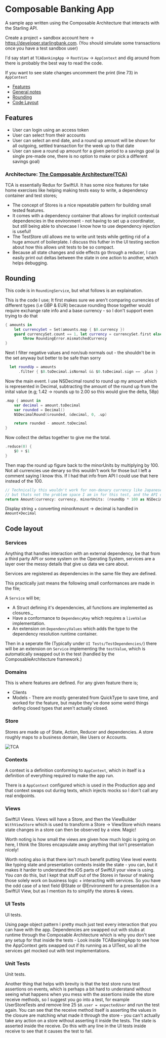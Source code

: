 # Composable Banking App

A sample app written using the Composable Architecture that interacts with the Starling API.

Create a project + sandbox account here -> https://developer.starlingbank.com. (You should simulate some transactions once you have a test sandbox user)

I'd say start at `TCABankingApp` -> `RootView` -> `AppContext` and dig around from there is probably the best way to read the code.

If you want to see state changes uncomment the print (line 73) in `AppContext`

* [Features](#features)
* [General notes](#general-notes)
* [Rounding](#rounding)
* [Code Layout](#code-layout)

## Features
- User can login using an access token
- User can select from their accounts
- User can select an end date, and a round up amount will be shown for all outgoing, settled transaction for the week up to that date
- User can save a round up amount for a given period to a savings goal 
    (a single pre-made one, there is no option to make or pick a different savings goal)

### Architecture: [The Composable Architecture(TCA)](https://github.com/pointfreeco/swift-composable-architecture)

TCA is essentially Redux for SwiftUI. It has some nice features for take home exercises like helping making tests easy to write, a dependency container and test stores;
- The concept of Stores is a nice repeatable pattern for building small tested features.
- It comes with a dependency container that allows for implicit contextual dependencies in the environment - not having to set up a coordinator, but still being able to showcase I know how to use dependency injection is useful!
- The TestStore util allows me to write unit tests while getting rid of a huge amount of boilerplate. I discuss this futher in the UI testing section about how this allows unit tests to be so compact.
- Because all state changes and side effects go through a reducer, I can easily print out deltas between the state in one action to another, which helps debugging.

## Rounding

This code is in `RoundingService`, but what follows is an explaination.

This is the code I use;
It first makes sure we aren't comparing currencies of different types (i.e GBP & EUR) because rounding those together would require exchange rate info and a base currency - so I don't support even trying to do that 
```swift
{ amounts in
    let currencySet = Set(amounts.map { $0.currency })
    guard currencySet.count == 1, let currency = currencySet.first else {
        throw RoundingError.mismatchedCurrency
}
```

Next I filter negative values and non/sub normals out - the shouldn't be in the set anyway but better to be safe than sorry
```swift
  let roundUp = amounts
      .filter { $0.toDecimal.isNormal && $0.toDecimal.sign == .plus }
```

Now the main event. I use NSDecimal round to round up my amount which is represented in Decimal, subtracting the amount of the round up from the inital value (e.g; 1.42 -> rounds up to 2.00 so this would give the delta, 58p)
```  swift          
.map { amount in
    var decimal = amount.toDecimal
    var rounded = Decimal()
    NSDecimalRound(&rounded, &decimal, 0, .up)

    return rounded - amount.toDecimal
}
```

Now collect the deltas together to give me the total.
```swift
.reduce(0) {
    $0 + $1
}
```

Then map the round up figure back to the minorUnits by multiplying by 100. Not all currencies use denary so this wouldn't work for those but I left a comment saying I know this. If I had that info from API I could use that here instead of the 100.
```swift    
// Technically this wouldn't work for non-denary currency like Japanese yen, 
// but thats not the problem space I am in for this test, and the API didn't give me a fractional value for currency.
return Amount(currency: currency, minorUnits: (roundUp * 100 as NSDecimalNumber).intValue)
```

Display string + converting minorAmount -> decimal is handled in `Amount+Decimal`

## Code layout

### Services

Anything that handles interaction with an external dependency, be that from a third party API or some system on the Operating System, services are a layer over the messy details that give us data we care about.

Services are registered as dependencies in the same file they are defined.

This practically just means the following small conformances are made in the file;

A `Service` will be;

- A Struct defining it's dependencies, all functions are implemented as closures._
- Have a conformance to `DependencyKey` which requires a `liveValue` implementation. 
- An extension on `DependencyValues` which adds the type to the dependency resolution runtime container.

Then in a seperate file (Typically under `UI Tests/TestDependencies/`) there will be an extension on `Service` implementing the `testValue`, which is automatically swapped out in the test (handled by the ComposableArchitecture framework.)

### Domains

This is where features are defined. For any given feature there is; 
- Clients
- Models - There are mostly generated from QuickType to save time, and worked for the feature, but maybe they've done some weird things defing closed types that aren't actually closed.

### Store

Stores are made up of State, Action, Reducer and dependencies. A store roughly maps to a business domain, like Users or Accounts.

![TCA](https://github.com/pitt500/OnlineStoreTCA/blob/main/Images/TCA_Architecture.png)

### Contexts

A context is a definition conforming to `AppContext`, which in itself is a definition of everything required to make the app run.

There is a `AppContext` configured which is used in the Production app and that context swaps out during texts, which injects mocks so I don't call any real endpoints.

### Views

SwiftUI Views. Views will have a Store, and then the ViewBuilder `WithViewStore` which is used to transform a Store -> ViewStore which means state changes in a store can then be observed by a view. Magic!

Worth noting is how small the views are given how much logic is going on here, I think the Stores encapsulate away anything that isn't presentation nicely!

Worth noting also is that there isn't much benefit putting View level events like typing state and presentation contexts inside the state - you can, but it makes it harder to understand the iOS parts of SwiftUI your view is using. You _can_ do this, but I kept that stuff out of the Stores in favour of making those solely work on business logic + interacting with services. So you have the odd case of a text field @State or @Environment for a presentation in a SwiftUI View, but as I mention its to simplify the stores & views. 

### UI Tests

UI tests.

Using page object pattern I pretty much just test every interaction that you can have with the app. Dependencies are swapped out with stubs at runtime through the Composable Architecture which is why you don't see any setup for that inside the tests - Look inside TCABankingApp to see how the AppContext gets swapped out if its running as a UITest, so all the services get mocked out with test implementations.

### Unit Tests

Unit tests.

Another thing that helps with brevity is that the test store runs test assertions on events, which is perhaps a bit hard to understand without seeing what happens when you mess with the assertions inside the store receive methods, so I suggest you go into a test, for example UserStoreTests and remove line 25 `$0.user = expectedUser` and run the test again. You can see that the receive method itself is asserting the values in the closure are matching what made it through the store - you can't actually take any action on a store without asserting it inside the tests. The state is asserted inside the receive. Do this with any line in the UI tests inside receive to see that it causes the test to fail.

